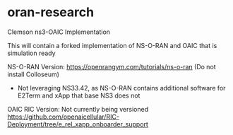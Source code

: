 # oran-research
Clemson ns3-OAIC Implementation

This will contain a forked implementation of NS-O-RAN and OAIC that is simulation ready

NS-O-RAN Version:
https://openrangym.com/tutorials/ns-o-ran
(Do not install Colloseum)
- Not leveraging NS33.42, as NS-O-RAN contains additional software for E2Term and xApp that base NS3 does not

OAIC RIC Version: Not currently being versioned
https://github.com/openaicellular/RIC-Deployment/tree/e_rel_xapp_onboarder_support
